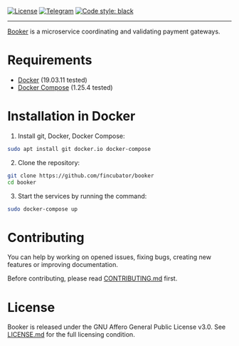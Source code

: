 [![License]][LICENSE.md]
[![Telegram]][Teletram join]
[![Code style: black]][black code style]

--------------------------------------------------------------------------------

[Booker][Teletram join] is a microservice coordinating and validating payment
gateways.

# Requirements
* [Docker] (19.03.11 tested)
* [Docker Compose] (1.25.4 tested)

# Installation in Docker
1. Install git, Docker, Docker Compose:
```bash
sudo apt install git docker.io docker-compose
```
2. Clone the repository:
```bash
git clone https://github.com/fincubator/booker
cd booker
```
3. Start the services by running the command:
```bash
sudo docker-compose up
```

# Contributing
You can help by working on opened issues, fixing bugs, creating new features or
improving documentation.

Before contributing, please read [CONTRIBUTING.md] first.

# License
Booker is released under the GNU Affero General Public License v3.0. See
[LICENSE.md] for the full licensing condition.

[License]: https://img.shields.io/github/license/fincubator/payment-gateway
[LICENSE.md]: LICENSE.md
[CONTRIBUTING.md]: CONTRIBUTING.md
[Telegram]: https://img.shields.io/badge/Telegram-fincubator-blue?logo=telegram
[Teletram join]: https://t.me/fincubator
[Code style: black]: https://img.shields.io/badge/code%20style-black-000000.svg
[black code style]: https://github.com/psf/black
[Docker]: https://www.docker.com
[Docker Compose]: https://www.docker.com
